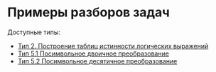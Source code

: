 # Примеры разборов задач

Доступные типы:

- [Тип 2. Построение таблиц истинности логических выражений](./02.py)
- [Тип 5.1 Посимвольное двоичное преобразование](./05_01.py)
- [Тип 5.2 Посимвольное десятичное преобразование](./05_02.py)
